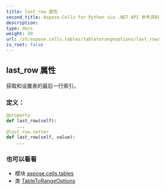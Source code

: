 ```yaml
---
title: last_row 属性
second_title: Aspose.Cells for Python via .NET API 参考资料
description:
type: docs
weight: 30
url: /zh/aspose.cells.tables/tabletorangeoptions/last_row/
is_root: false
---
```

## last_row 属性

获取和设置表的最后一行索引。
### 定义：
```python
@property
def last_row(self):
    ...
@last_row.setter
def last_row(self, value):
    ...
```

### 也可以看看
* 模块 [aspose.cells.tables](../../)
* 类 [TableToRangeOptions](/cells/python-net/zh/aspose.cells.tables/tabletorangeoptions)
